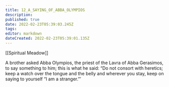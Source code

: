 ```yaml
---
title: 12_A_SAYING_OF_ABBA_OLYMPIOS
description: 
published: true
date: 2022-02-23T05:39:03.245Z
tags: 
editor: markdown
dateCreated: 2022-02-23T05:39:01.135Z
---
```


[[Spiritual Meadow]]
 
A brother asked Abba Olympios, the priest of the Lavra of Abba Gerasimos, to say something to him; this is what he said: “Do not consort with heretics; keep a watch over the tongue and the belly and wherever you stay, keep on saying to yourself “I am a stranger.”’ 
